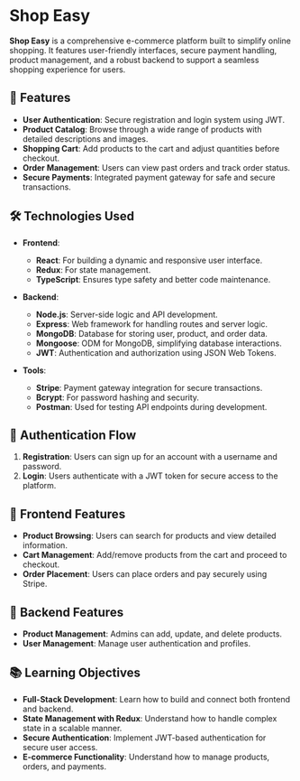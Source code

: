 # Shop Easy

**Shop Easy** is a comprehensive e-commerce platform built to simplify online shopping. It features user-friendly interfaces, secure payment handling, product management, and a robust backend to support a seamless shopping experience for users.

## 🚀 Features

- **User Authentication**: Secure registration and login system using JWT.
- **Product Catalog**: Browse through a wide range of products with detailed descriptions and images.
- **Shopping Cart**: Add products to the cart and adjust quantities before checkout.
- **Order Management**: Users can view past orders and track order status.
- **Secure Payments**: Integrated payment gateway for safe and secure transactions.

## 🛠️ Technologies Used

- **Frontend**:
  - **React**: For building a dynamic and responsive user interface.
  - **Redux**: For state management.
  - **TypeScript**: Ensures type safety and better code maintenance.

- **Backend**:
  - **Node.js**: Server-side logic and API development.
  - **Express**: Web framework for handling routes and server logic.
  - **MongoDB**: Database for storing user, product, and order data.
  - **Mongoose**: ODM for MongoDB, simplifying database interactions.
  - **JWT**: Authentication and authorization using JSON Web Tokens.

- **Tools**:
  - **Stripe**: Payment gateway integration for secure transactions.
  - **Bcrypt**: For password hashing and security.
  - **Postman**: Used for testing API endpoints during development.

## 🔑 Authentication Flow

1. **Registration**: Users can sign up for an account with a username and password.
2. **Login**: Users authenticate with a JWT token for secure access to the platform.

## 🎨 Frontend Features

- **Product Browsing**: Users can search for products and view detailed information.
- **Cart Management**: Add/remove products from the cart and proceed to checkout.
- **Order Placement**: Users can place orders and pay securely using Stripe.

## 🔧 Backend Features

- **Product Management**: Admins can add, update, and delete products.
- **User Management**: Manage user authentication and profiles.

## 📚 Learning Objectives

- **Full-Stack Development**: Learn how to build and connect both frontend and backend.
- **State Management with Redux**: Understand how to handle complex state in a scalable manner.
- **Secure Authentication**: Implement JWT-based authentication for secure user access.
- **E-commerce Functionality**: Understand how to manage products, orders, and payments.
